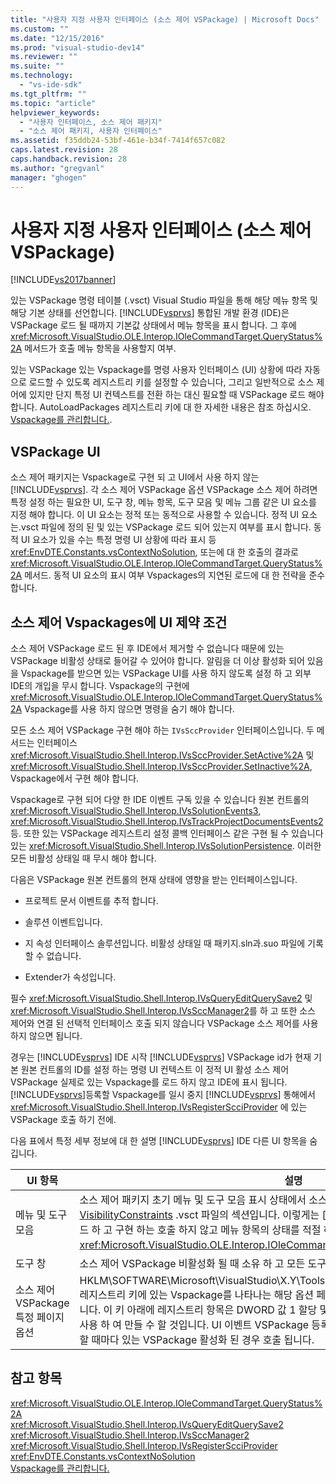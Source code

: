 ```yaml
---
title: "사용자 지정 사용자 인터페이스 (소스 제어 VSPackage) | Microsoft Docs"
ms.custom: ""
ms.date: "12/15/2016"
ms.prod: "visual-studio-dev14"
ms.reviewer: ""
ms.suite: ""
ms.technology: 
  - "vs-ide-sdk"
ms.tgt_pltfrm: ""
ms.topic: "article"
helpviewer_keywords: 
  - "사용자 인터페이스, 소스 제어 패키지"
  - "소스 제어 패키지, 사용자 인터페이스"
ms.assetid: f35ddb24-53bf-461e-b34f-7414f657c082
caps.latest.revision: 28
caps.handback.revision: 28
ms.author: "gregvanl"
manager: "ghogen"
---
```

# 사용자 지정 사용자 인터페이스 (소스 제어 VSPackage)
[!INCLUDE[vs2017banner](../../code-quality/includes/vs2017banner.md)]

있는 VSPackage 명령 테이블 \(.vsct\) Visual Studio 파일을 통해 해당 메뉴 항목 및 해당 기본 상태를 선언합니다.  [!INCLUDE[vsprvs](../../code-quality/includes/vsprvs_md.md)] 통합된 개발 환경 \(IDE\)은 VSPackage 로드 될 때까지 기본값 상태에서 메뉴 항목을 표시 합니다.  그 후에 <xref:Microsoft.VisualStudio.OLE.Interop.IOleCommandTarget.QueryStatus%2A> 메서드가 호출 메뉴 항목을 사용할지 여부.  
  
 있는 VSPackage 있는 Vspackage를 명령 사용자 인터페이스 \(UI\) 상황에 따라 자동으로 로드할 수 있도록 레지스트리 키를 설정할 수 있습니다, 그리고 일반적으로 소스 제어에 있지만 단지 특정 UI 컨텍스트를 전환 하는 대신 필요할 때 VSPackage 로드 해야 합니다.  AutoLoadPackages 레지스트리 키에 대 한 자세한 내용은 참조 하십시오. [Vspackage를 관리합니다.](../../extensibility/managing-vspackages.md).  
  
## VSPackage UI  
 소스 제어 패키지는 Vspackage로 구현 되 고 UI에서 사용 하지 않는 [!INCLUDE[vsprvs](../../code-quality/includes/vsprvs_md.md)].  각 소스 제어 VSPackage 옵션 VSPackage 소스 제어 하려면 특정 설정 하는 필요한 UI, 도구 창, 메뉴 항목, 도구 모음 및 메뉴 그룹 같은 UI 요소를 지정 해야 합니다.  이 UI 요소는 정적 또는 동적으로 사용할 수 있습니다.  정적 UI 요소는.vsct 파일에 정의 된 및 있는 VSPackage 로드 되어 있는지 여부를 표시 합니다.  동적 UI 요소가 있을 수는 특정 명령 UI 상황에 따라 표시 등 <xref:EnvDTE.Constants.vsContextNoSolution>, 또는에 대 한 호출의 결과로 <xref:Microsoft.VisualStudio.OLE.Interop.IOleCommandTarget.QueryStatus%2A> 메서드.  동적 UI 요소의 표시 여부 Vspackages의 지연된 로드에 대 한 전략을 준수합니다.  
  
## 소스 제어 Vspackages에 UI 제약 조건  
 소스 제어 VSPackage 로드 된 후 IDE에서 제거할 수 없습니다 때문에 있는 VSPackage 비활성 상태로 들어갈 수 있어야 합니다.  알림을 더 이상 활성화 되어 있음을 Vspackage를 받으면 있는 VSPackage UI를 사용 하지 않도록 설정 하 고 외부 IDE의 개입을 무시 합니다.  Vspackage의 구현에 <xref:Microsoft.VisualStudio.OLE.Interop.IOleCommandTarget.QueryStatus%2A> Vspackage를 사용 하지 않으면 명령을 숨기 해야 합니다.  
  
 모든 소스 제어 VSPackage 구현 해야 하는 `IVsSccProvider` 인터페이스입니다.  두 메서드는 인터페이스 <xref:Microsoft.VisualStudio.Shell.Interop.IVsSccProvider.SetActive%2A> 및 <xref:Microsoft.VisualStudio.Shell.Interop.IVsSccProvider.SetInactive%2A>, Vspackage에서 구현 해야 합니다.  
  
 Vspackage로 구현 되어 다양 한 IDE 이벤트 구독 있을 수 있습니다 원본 컨트롤의 <xref:Microsoft.VisualStudio.Shell.Interop.IVsSolutionEvents3>, <xref:Microsoft.VisualStudio.Shell.Interop.IVsTrackProjectDocumentsEvents2>등.  또한 있는 VSPackage 레지스트리 설정 콜백 인터페이스 같은 구현 될 수 있습니다 있는 <xref:Microsoft.VisualStudio.Shell.Interop.IVsSolutionPersistence>.  이러한 모든 비활성 상태일 때 무시 해야 합니다.  
  
 다음은 VSPackage 원본 컨트롤의 현재 상태에 영향을 받는 인터페이스입니다.  
  
-   프로젝트 문서 이벤트를 추적 합니다.  
  
-   솔루션 이벤트입니다.  
  
-   지 속성 인터페이스 솔루션입니다.  비활성 상태일 때 패키지.sln과.suo 파일에 기록할 수 없습니다.  
  
-   Extender가 속성입니다.  
  
 필수 <xref:Microsoft.VisualStudio.Shell.Interop.IVsQueryEditQuerySave2> 및 <xref:Microsoft.VisualStudio.Shell.Interop.IVsSccManager2>를 하 고 또한 소스 제어와 연결 된 선택적 인터페이스 호출 되지 않습니다 VSPackage 소스 제어를 사용 하지 않으면 됩니다.  
  
 경우는 [!INCLUDE[vsprvs](../../code-quality/includes/vsprvs_md.md)] IDE 시작 [!INCLUDE[vsprvs](../../code-quality/includes/vsprvs_md.md)] VSPackage id가 현재 기본 원본 컨트롤의 ID를 설정 하는 명령 UI 컨텍스트  이 정적 UI 활성 소스 제어 VSPackage 실제로 있는 Vspackage를 로드 하지 않고 IDE에 표시 됩니다.  [!INCLUDE[vsprvs](../../code-quality/includes/vsprvs_md.md)]등록할 Vspackage를 일시 중지 [!INCLUDE[vsprvs](../../code-quality/includes/vsprvs_md.md)] 통해에서 <xref:Microsoft.VisualStudio.Shell.Interop.IVsRegisterScciProvider> 에 있는 VSPackage 호출 하기 전에.  
  
 다음 표에서 특정 세부 정보에 대 한 설명 [!INCLUDE[vsprvs](../../code-quality/includes/vsprvs_md.md)] IDE 다른 UI 항목을 숨깁니다.  
  
|UI 항목|설명|  
|-----------|--------|  
|메뉴 및 도구 모음|소스 제어 패키지 초기 메뉴 및 도구 모음 표시 상태에서 소스 제어 패키지 ID를 설정 합니다는  [VisibilityConstraints](../../extensibility/visibilityconstraints-element.md) .vsct 파일의 섹션입니다.  이렇게는 [!INCLUDE[vsprvs](../../code-quality/includes/vsprvs_md.md)] IDE는 VSPackage 로드 하 고 구현 하는 호출 하지 않고 메뉴 항목의 상태를 적절 하 게 설정 하는 <xref:Microsoft.VisualStudio.OLE.Interop.IOleCommandTarget.QueryStatus%2A> 메서드.|  
|도구 창|소스 제어 VSPackage 비활성화 될 때 소유 하 고 모든 도구 창을 숨깁니다.|  
|소스 제어 VSPackage 특정 페이지 옵션|HKLM\\SOFTWARE\\Microsoft\\VisualStudio\\X.Y\\ToolsOptionsPages\\VisibilityCmdUIContexts 레지스트리 키에 있는 Vspackage를 나타나는 해당 옵션 페이지를 요구 하는 컨텍스트를 설정할 수 있습니다.  이 키 아래에 레지스트리 항목은 DWORD 값 1 할당 및 서비스 식별자 \(SID\)의 소스 제어 서비스를 사용 하 여 만들 수 할 것입니다.  UI 이벤트 VSPackage 등록 되어 있는 소스 제어의 컨텍스트에서 발생할 때마다 있는 VSPackage 활성화 된 경우 호출 됩니다.|  
  
## 참고 항목  
 <xref:Microsoft.VisualStudio.OLE.Interop.IOleCommandTarget.QueryStatus%2A>   
 <xref:Microsoft.VisualStudio.Shell.Interop.IVsQueryEditQuerySave2>   
 <xref:Microsoft.VisualStudio.Shell.Interop.IVsSccManager2>   
 <xref:Microsoft.VisualStudio.Shell.Interop.IVsRegisterScciProvider>   
 <xref:EnvDTE.Constants.vsContextNoSolution>   
 [Vspackage를 관리합니다.](../../extensibility/managing-vspackages.md)